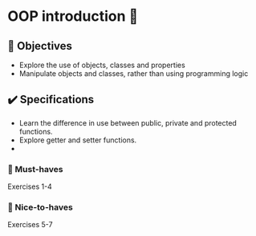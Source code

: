 # OOP introduction 🧱



## 🎯 Objectives
- Explore the use of objects, classes and properties
- Manipulate objects and classes, rather than using programming logic

## ✔️ Specifications
- Learn the difference in use between public, private and protected functions. 
- Explore getter and setter functions.
-
### 🌱 Must-haves
Exercises 1-4

### 🌻 Nice-to-haves
Exercises 5-7

